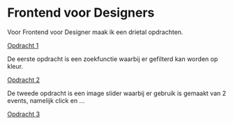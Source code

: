 # Frontend voor Designers

Voor Frontend voor Designer maak ik een drietal opdrachten. 

[Opdracht 1](https://annedegroot.github.io/fevd/opdracht1/)

De eerste opdracht is een zoekfunctie waarbij er gefilterd kan worden op kleur. 

[Opdracht 2](https://annedegroot.github.io/fevd/opdracht2/)

De tweede opdracht is een image slider waarbij er gebruik is gemaakt van 2 events, namelijk click en ...

[Opdracht 3](https://annedegroot.github.io/fevd/opdracht3/)
